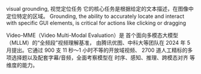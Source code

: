 visual grounding, 视觉定位任务
它的核心任务是根据给定的文本描述，在图像中定位特定的区域。
Grounding, the ability to accurately locate and interact with specific GUI
elements, is critical for actions like clicking or dragging

Video-MME（Video Multi-Modal Evaluation）是 首个面向多模态大模型（MLLM）的“全频段”视频理解基准，
由腾讯优图、中科大等团队在 2024 年 5 月提出。它通过 900 支 11 秒～1 小时不等的开放域视频、
2700 道人工精标的多项选择题以及配套字幕/音频，全面考察模型在 时序、感知、推理、跨模态对齐 等维度的能力。
